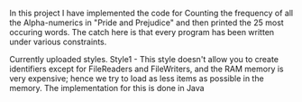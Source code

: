 In this project I have implemented the code for Counting the frequency of all the Alpha-numerics in "Pride and Prejudice" and then printed the 25 most occuring words.
The catch here is that every program has been written under various constraints. 

Currently uploaded styles.
Style1 - This style doesn't allow you to create identifiers except for FileReaders and FileWriters, and the RAM memory is very expensive; hence we try to load as less items as possible in the memory. The implementation for this is done in Java
